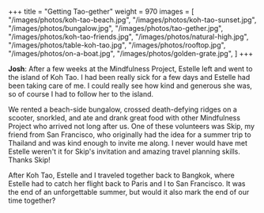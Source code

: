 +++
title = "Getting Tao-gether"
weight = 970
images = [
  "/images/photos/koh-tao-beach.jpg",
  "/images/photos/koh-tao-sunset.jpg",
  "/images/photos/bungalow.jpg",
  "/images/photos/tao-gether.jpg",
  "/images/photos/koh-tao-friends.jpg",
  "/images/photos/natural-high.jpg",
  "/images/photos/table-koh-tao.jpg",
  "/images/photos/rooftop.jpg",
  "/images/photos/on-a-boat.jpg",
  "/images/photos/golden-grate.jpg",
]
+++

**Josh**: After a few weeks at the Mindfulness Project, Estelle left and went to the island of Koh Tao. I had been really sick for a few days and Estelle had been taking care of me. I could really see how kind and generous she was, so of course I had to follow her to the island.

We rented a beach-side bungalow, crossed death-defying ridges on a scooter, snorkled, and ate and drank great food with other Mindfulness Project who arrived not long after us. One of these volunteers was Skip, my friend from San Francisco, who originally had the idea for a summer trip to Thailand and was kind enough to invite me along. I never would have met Estelle weren't it for Skip's invitation and amazing travel planning skills. Thanks Skip!

After Koh Tao, Estelle and I traveled together back to Bangkok, where Estelle had to catch her flight back to Paris and I to San Francisco. It was the end of an unforgettable summer, but would it also mark the end of our time together?

